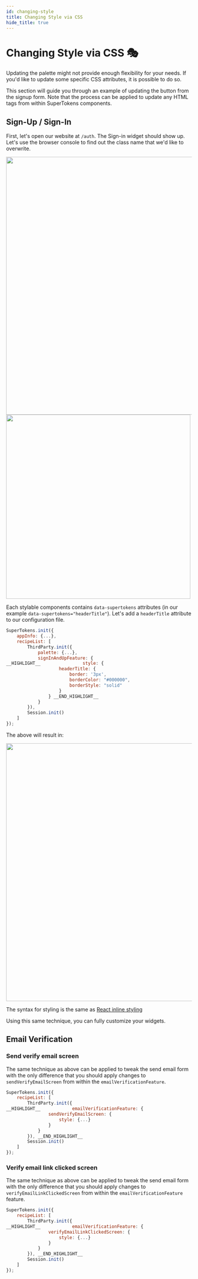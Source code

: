 ```yaml
---
id: changing-style
title: Changing Style via CSS
hide_title: true
---
```


# Changing Style via CSS 🎭

Updating the palette might not provide enough flexibility for your needs. If you'd like to update some specific CSS attributes, it is possible to do so.

This section will guide you through an example of updating the button from the signup form. Note that the process can be applied to update any HTML tags from within SuperTokens components.


## Sign-Up / Sign-In

First, let's open our website at `/auth`. The Sign-in widget should show up. Let's use the browser console to find out the class name that we'd like to overwrite.


<img width="700px" src="/docs/static/assets/thirdparty/inspect-button.png" />

<img width="500px" src="/docs/static/assets/thirdparty/inspect-button-2.png" />

Each stylable components contains `data-supertokens` attributes (in our example `data-supertokens="headerTitle"`). 
Let's add a `headerTitle` attribute to our configuration file.

<!--DOCUSAURUS_CODE_TABS-->
<!--ReactJS-->
```js
SuperTokens.init({
    appInfo: {...},
    recipeList: [
        ThirdParty.init({
            palette: {...},
            signInAndUpFeature: {
__HIGHLIGHT__                style: {
                    headerTitle: {
                        border: '3px',
                        borderColor: "#000000",
                        borderStyle: "solid"
                    }
                } __END_HIGHLIGHT__
            }
        }),
        Session.init()
    ]
});
```
<!--END_DOCUSAURUS_CODE_TABS-->

The above will result in: 

<img width="700px" src="/docs/static/assets/thirdparty/title-border.png" />

The syntax for styling is the same as <a href="https://www.w3schools.com/react/react_css.asp" target="_blank" rel="noopener noreferrer">React inline styling</a>

Using this same technique, you can fully customize your widgets.

## Email Verification

### Send verify email screen 

The same technique as above can be applied to tweak the send email form with the only difference that you should apply changes to `sendVerifyEmailScreen` from within the `emailVerificationFeature`.

<!--DOCUSAURUS_CODE_TABS-->
<!--ReactJS-->
```js
SuperTokens.init({
	recipeList: [
        ThirdParty.init({
__HIGHLIGHT__            emailVerificationFeature: {
                sendVerifyEmailScreen: {
                    style: {...}
                }
            }
        }), __END_HIGHLIGHT__
        Session.init()
	]
});
```
<!--END_DOCUSAURUS_CODE_TABS-->

### Verify email link clicked screen

The same technique as above can be applied to tweak the send email form with the only difference that you should apply changes to `verifyEmailLinkClickedScreen` from within the `emailVerificationFeature` feature.

<!--DOCUSAURUS_CODE_TABS-->
<!--ReactJS-->
```js
SuperTokens.init({
	recipeList: [
        ThirdParty.init({
__HIGHLIGHT__            emailVerificationFeature: {
                verifyEmailLinkClickedScreen: {
                    style: {...}
                }
            }
        }), __END_HIGHLIGHT__
        Session.init()
	]
});
```
<!--END_DOCUSAURUS_CODE_TABS-->
